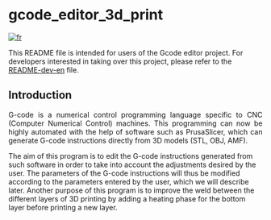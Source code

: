 # gcode_editor_3d_print

[![fr](https://img.shields.io/badge/lang-fr-blue.svg)](https://github.com/m-mullins/gcode_editor_3d_print/blob/main/README.md)

This README file is intended for users of the Gcode editor project. For developers interested in taking over this 
project, please refer to the [README-dev-en](README-dev-en.md) file.

## Introduction

<p align="justify">
G-code is a numerical control programming language specific to CNC (Computer Numerical Control) machines. This 
programming can now be highly automated with the help of software such as PrusaSlicer, which can generate G-code 
instructions directly from 3D models (STL, OBJ, AMF).

The aim of this program is to edit the G-code instructions generated from such software in order to take into account 
the adjustments desired by the user. The parameters of the G-code instructions will thus be modified according to the 
parameters entered by the user, which we will describe later. Another purpose of this program is to improve the weld 
between the different layers of 3D printing by adding a heating phase for the bottom layer before printing a new layer.
</p>
